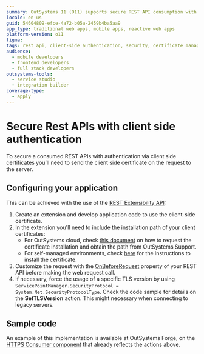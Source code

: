 ```yaml
---
summary: OutSystems 11 (O11) supports secure REST API consumption with client-side authentication through its REST Extensibility API.
locale: en-us
guid: 54604809-efce-4a72-b05a-2459b4ba5aa9
app_type: traditional web apps, mobile apps, reactive web apps
platform-version: o11
figma:
tags: rest api, client-side authentication, security, certificate management, tls configuration
audience:
  - mobile developers
  - frontend developers
  - full stack developers
outsystems-tools:
  - service studio
  - integration builder
coverage-type:
  - apply
---
```


# Secure Rest APIs with client side authentication

To secure a consumed REST APIs with authentication via client side certificates you’ll need to send the client side certificate on the request to the server.
 
## Configuring your application

This can be achieved with the use of the [REST Extensibility API](https://success.outsystems.com/Documentation/11/Reference/OutSystems_APIs/REST_Extensibility_API):

1. Create an extension and develop application code to use the client-side certificate.
1. In the extension you'll need to include the installation path of your client certificates:
    * For OutSystems cloud, check [this document](https://success.outsystems.com/Support/Enterprise_Customers/Maintenance_and_Operations/Requesting_to_install_client-side_certificates_on_OutSystems_PaaS) on how to request the certificate installation and obtain the path from OutSystems Support.
    * For self-managed environments, check [here](https://success.outsystems.com/Support/Enterprise_Customers/Maintenance_and_Operations/Installing_client_side_certificates_on_on-premises_environments) for the instructions to install the certificate.
1. Customize the request with the [OnBeforeRequest](https://success.outsystems.com/Documentation/11/Extensibility_and_Integration/REST/Consume_REST_APIs/Advanced_Customizations) property of your REST API before making the web request call. 
1. If necessary, force the usage of a specific TLS version by using `ServicePointManager.SecurityProtocol = System.Net.SecurityProtocolType`. Check the code sample for details on the **SetTLSVersion** action. This might necessary when connecting to legacy servers.


## Sample code

An example of this implementation is available at OutSystems Forge, on the [HTTPS Consumer component](https://www.outsystems.com/forge/component-overview/3591/https-consumer) that already reflects the actions above.



